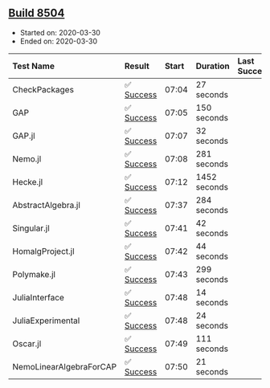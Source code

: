 ## [Build 8504](https://oscarci.mathematik.uni-kl.de/job/oscar/8504/)

* Started on: 2020-03-30
* Ended on: 2020-03-30

| Test Name    | Result | Start | Duration | Last Success | First Failure |
|:-------------|:-------|:------|:---------|:-------------|:--------------|
| CheckPackages | ✅ [Success](https://oscarci.mathematik.uni-kl.de/job/oscar/8504/artifact/logs/build-8504/CheckPackages.log) | 07:04 | 27 seconds |  |  |
| GAP | ✅ [Success](https://oscarci.mathematik.uni-kl.de/job/oscar/8504/artifact/logs/build-8504/GAP.log) | 07:05 | 150 seconds |  |  |
| GAP.jl | ✅ [Success](https://oscarci.mathematik.uni-kl.de/job/oscar/8504/artifact/logs/build-8504/GAP.jl.log) | 07:07 | 32 seconds |  |  |
| Nemo.jl | ✅ [Success](https://oscarci.mathematik.uni-kl.de/job/oscar/8504/artifact/logs/build-8504/Nemo.jl.log) | 07:08 | 281 seconds |  |  |
| Hecke.jl | ✅ [Success](https://oscarci.mathematik.uni-kl.de/job/oscar/8504/artifact/logs/build-8504/Hecke.jl.log) | 07:12 | 1452 seconds |  |  |
| AbstractAlgebra.jl | ✅ [Success](https://oscarci.mathematik.uni-kl.de/job/oscar/8504/artifact/logs/build-8504/AbstractAlgebra.jl.log) | 07:37 | 284 seconds |  |  |
| Singular.jl | ✅ [Success](https://oscarci.mathematik.uni-kl.de/job/oscar/8504/artifact/logs/build-8504/Singular.jl.log) | 07:41 | 42 seconds |  |  |
| HomalgProject.jl | ✅ [Success](https://oscarci.mathematik.uni-kl.de/job/oscar/8504/artifact/logs/build-8504/HomalgProject.jl.log) | 07:42 | 44 seconds |  |  |
| Polymake.jl | ✅ [Success](https://oscarci.mathematik.uni-kl.de/job/oscar/8504/artifact/logs/build-8504/Polymake.jl.log) | 07:43 | 299 seconds |  |  |
| JuliaInterface | ✅ [Success](https://oscarci.mathematik.uni-kl.de/job/oscar/8504/artifact/logs/build-8504/JuliaInterface.log) | 07:48 | 14 seconds |  |  |
| JuliaExperimental | ✅ [Success](https://oscarci.mathematik.uni-kl.de/job/oscar/8504/artifact/logs/build-8504/JuliaExperimental.log) | 07:48 | 24 seconds |  |  |
| Oscar.jl | ✅ [Success](https://oscarci.mathematik.uni-kl.de/job/oscar/8504/artifact/logs/build-8504/Oscar.jl.log) | 07:49 | 111 seconds |  |  |
| NemoLinearAlgebraForCAP | ✅ [Success](https://oscarci.mathematik.uni-kl.de/job/oscar/8504/artifact/logs/build-8504/NemoLinearAlgebraForCAP.log) | 07:50 | 21 seconds |  |  |
